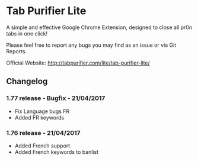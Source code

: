 # Tab Purifier Lite

A simple and effective Google Chrome Extension, designed to close all pr0n tabs in one click!

Please feel free to report any bugs you may find as an issue or via Git Reports.

Official Website: http://tabpurifier.com/lite/tab-purifier-lite/

## Changelog
### 1.77 release - Bugfix - 21/04/2017
* Fix Language bugs FR
* Added FR keywords

### 1.76 release - 21/04/2017
* Added French support
* Added French keywords to banlist
